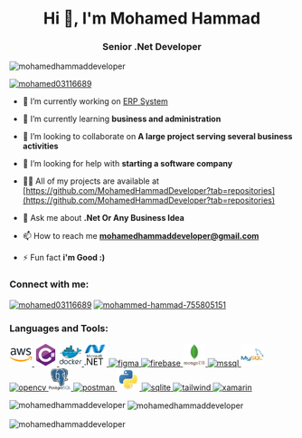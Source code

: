 <h1 align="center">Hi 👋, I'm Mohamed Hammad</h1>
<h3 align="center">Senior .Net Developer</h3>

<p align="left"> <img src="https://komarev.com/ghpvc/?username=mohamedhammaddeveloper&label=Profile%20views&color=0e75b6&style=flat" alt="mohamedhammaddeveloper" /> </p>

<p align="left"> <a href="https://twitter.com/mohamed03116689" target="blank"><img src="https://img.shields.io/twitter/follow/mohamed03116689?logo=twitter&style=for-the-badge" alt="mohamed03116689" /></a> </p>

- 🔭 I’m currently working on [ERP System](https://www.youtube.com/@HorusTechnicalSolutions)

- 🌱 I’m currently learning **business and administration**

- 👯 I’m looking to collaborate on **A large project serving several business activities**

- 🤝 I’m looking for help with **starting a software company**

- 👨‍💻 All of my projects are available at [https://github.com/MohamedHammadDeveloper?tab=repositories](https://github.com/MohamedHammadDeveloper?tab=repositories)

- 💬 Ask me about **.Net Or Any Business Idea**

- 📫 How to reach me **mohamedhammaddeveloper@gmail.com**

- ⚡ Fun fact **i'm Good :)**

<h3 align="left">Connect with me:</h3>
<p align="left">
<a href="https://twitter.com/mohamed03116689" target="blank"><img align="center" src="https://raw.githubusercontent.com/rahuldkjain/github-profile-readme-generator/master/src/images/icons/Social/twitter.svg" alt="mohamed03116689" height="30" width="40" /></a>
<a href="https://linkedin.com/in/mohammed-hammad-755805151" target="blank"><img align="center" src="https://raw.githubusercontent.com/rahuldkjain/github-profile-readme-generator/master/src/images/icons/Social/linked-in-alt.svg" alt="mohammed-hammad-755805151" height="30" width="40" /></a>
</p>

<h3 align="left">Languages and Tools:</h3>
<p align="left"> <a href="https://aws.amazon.com" target="_blank" rel="noreferrer"> <img src="https://raw.githubusercontent.com/devicons/devicon/master/icons/amazonwebservices/amazonwebservices-original-wordmark.svg" alt="aws" width="40" height="40"/> </a> <a href="https://www.w3schools.com/cs/" target="_blank" rel="noreferrer"> <img src="https://raw.githubusercontent.com/devicons/devicon/master/icons/csharp/csharp-original.svg" alt="csharp" width="40" height="40"/> </a> <a href="https://www.docker.com/" target="_blank" rel="noreferrer"> <img src="https://raw.githubusercontent.com/devicons/devicon/master/icons/docker/docker-original-wordmark.svg" alt="docker" width="40" height="40"/> </a> <a href="https://dotnet.microsoft.com/" target="_blank" rel="noreferrer"> <img src="https://raw.githubusercontent.com/devicons/devicon/master/icons/dot-net/dot-net-original-wordmark.svg" alt="dotnet" width="40" height="40"/> </a> <a href="https://www.figma.com/" target="_blank" rel="noreferrer"> <img src="https://www.vectorlogo.zone/logos/figma/figma-icon.svg" alt="figma" width="40" height="40"/> </a> <a href="https://firebase.google.com/" target="_blank" rel="noreferrer"> <img src="https://www.vectorlogo.zone/logos/firebase/firebase-icon.svg" alt="firebase" width="40" height="40"/> </a> <a href="https://www.mongodb.com/" target="_blank" rel="noreferrer"> <img src="https://raw.githubusercontent.com/devicons/devicon/master/icons/mongodb/mongodb-original-wordmark.svg" alt="mongodb" width="40" height="40"/> </a> <a href="https://www.microsoft.com/en-us/sql-server" target="_blank" rel="noreferrer"> <img src="https://www.svgrepo.com/show/303229/microsoft-sql-server-logo.svg" alt="mssql" width="40" height="40"/> </a> <a href="https://www.mysql.com/" target="_blank" rel="noreferrer"> <img src="https://raw.githubusercontent.com/devicons/devicon/master/icons/mysql/mysql-original-wordmark.svg" alt="mysql" width="40" height="40"/> </a> <a href="https://opencv.org/" target="_blank" rel="noreferrer"> <img src="https://www.vectorlogo.zone/logos/opencv/opencv-icon.svg" alt="opencv" width="40" height="40"/> </a> <a href="https://www.postgresql.org" target="_blank" rel="noreferrer"> <img src="https://raw.githubusercontent.com/devicons/devicon/master/icons/postgresql/postgresql-original-wordmark.svg" alt="postgresql" width="40" height="40"/> </a> <a href="https://postman.com" target="_blank" rel="noreferrer"> <img src="https://www.vectorlogo.zone/logos/getpostman/getpostman-icon.svg" alt="postman" width="40" height="40"/> </a> <a href="https://www.python.org" target="_blank" rel="noreferrer"> <img src="https://raw.githubusercontent.com/devicons/devicon/master/icons/python/python-original.svg" alt="python" width="40" height="40"/> </a> <a href="https://www.sqlite.org/" target="_blank" rel="noreferrer"> <img src="https://www.vectorlogo.zone/logos/sqlite/sqlite-icon.svg" alt="sqlite" width="40" height="40"/> </a> <a href="https://tailwindcss.com/" target="_blank" rel="noreferrer"> <img src="https://www.vectorlogo.zone/logos/tailwindcss/tailwindcss-icon.svg" alt="tailwind" width="40" height="40"/> </a> <a href="https://dotnet.microsoft.com/apps/xamarin" target="_blank" rel="noreferrer"> <img src="https://raw.githubusercontent.com/detain/svg-logos/780f25886640cef088af994181646db2f6b1a3f8/svg/xamarin.svg" alt="xamarin" width="40" height="40"/> </a> </p>

<p><img align="left" src="https://github-readme-stats.vercel.app/api/top-langs?username=mohamedhammaddeveloper&show_icons=true&locale=en&layout=compact" alt="mohamedhammaddeveloper" /></p>

<p>&nbsp;<img align="center" src="https://github-readme-stats.vercel.app/api?username=mohamedhammaddeveloper&show_icons=true&locale=en" alt="mohamedhammaddeveloper" /></p>

<p><img align="center" src="https://github-readme-streak-stats.herokuapp.com/?user=mohamedhammaddeveloper&" alt="mohamedhammaddeveloper" /></p>

